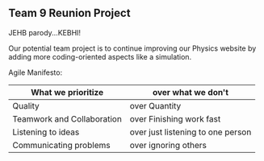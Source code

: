 ## Team 9 Reunion Project
JEHB parody...KEBHI!

Our potential team project is to continue improving our Physics website by adding more coding-oriented aspects like a simulation. 

Agile Manifesto:

| What we prioritize| over what we don't |
| ------------- | ------------- |
| Quality| over Quantity |
| Teamwork and Collaboration | over Finishing work fast |
| Listening to ideas  | over just listening to one person |
| Communicating problems  | over ignoring others |

